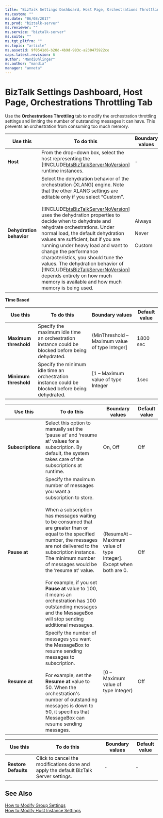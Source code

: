 ```yaml
---
title: "BizTalk Settings Dashboard, Host Page, Orchestrations Throttling Tab | Microsoft Docs"
ms.custom: ""
ms.date: "06/08/2017"
ms.prod: "biztalk-server"
ms.reviewer: ""
ms.service: "biztalk-server"
ms.suite: ""
ms.tgt_pltfrm: ""
ms.topic: "article"
ms.assetid: 9f0541d6-b20d-4b9d-983c-a230475922ce
caps.latest.revision: 6
author: "MandiOhlinger"
ms.author: "mandia"
manager: "anneta"
---
```

# BizTalk Settings Dashboard, Host Page, Orchestrations Throttling Tab
Use the **Orchestrations Throttling** tab to modify the orchestration throttling settings and limiting the number of outstanding messages it can have. This prevents an orchestration from consuming too much memory.  
  
|Use this|To do this|Boundary values|Default value|  
|--------------|----------------|---------------------|-------------------|  
|**Host**|From the drop-down box, select the host representing the [!INCLUDE[btsBizTalkServerNoVersion](../includes/btsbiztalkservernoversion-md.md)] runtime instances.|-|-|  
|**Dehydration behavior**|Select the dehydration behavior of the orchestration (XLANG) engine. Note that the other XLANG settings are editable only if you select “Custom”.<br /><br /> [!INCLUDE[btsBizTalkServerNoVersion](../includes/btsbiztalkservernoversion-md.md)] uses the dehydration properties to decide when to dehydrate and rehydrate orchestrations. Under normal load, the default dehydration values are sufficient, but if you are running under heavy load and want to change the performance characteristics, you should tune the values. The dehydration behavior of [!INCLUDE[btsBizTalkServerNoVersion](../includes/btsbiztalkservernoversion-md.md)] depends entirely on how much memory is available and how much memory is being used.|Always<br /><br /> Never<br /><br /> Custom|Custom|  
  
 **Time Based**  
  
|Use this|To do this|Boundary values|Default value|  
|--------------|----------------|---------------------|-------------------|  
|**Maximum threshold**|Specify the maximum idle time an orchestration instance could be blocked before being dehydrated.|(MinThreshold – Maximum value of type Integer]|1800 sec|  
|**Minimum threshold**|Specify the minimum idle time an orchestration instance could be blocked before being dehydrated.|[1 – Maximum value of type Integer|1sec|  
  
|Use this|To do this|Boundary values|Default value|  
|--------------|----------------|---------------------|-------------------|  
|**Subscriptions**|Select this option to manually set the ‘pause at’ and ‘resume at’ values for a subscription. By default, the system takes care of the subscriptions at runtime.|On, Off|Off|  
|**Pause at**|Specify the maximum number of messages you want a subscription to store.<br /><br /> When a subscription has messages waiting to be consumed that are greater than or equal to the specified number, the messages are not delivered to the subscription instance. The minimum number of messages would be the ‘resume at’ value.<br /><br /> For example, if you set **Pause at** value to 100, it means an orchestration has 100 outstanding messages and the MessageBox will stop sending additional messages.|(ResumeAt – Maximum value of type Integer]. Except when both are 0.|Off|  
|**Resume at**|Specify the number of messages you want the MessageBox to resume sending messages to subscription.<br /><br /> For example, set the **Resume at** value to 50. When the orchestration's number of outstanding messages is down to 50, it specifies that MessageBox can resume sending messages.|[0 – Maximum value of type Integer)|Off|  
  
|Use this|To do this|Boundary values|Default value|  
|--------------|----------------|---------------------|-------------------|  
|**Restore Defaults**|Click to cancel the modifications done and apply the default BizTalk Server settings.|-|-|  
  
## See Also  
 [How to Modify Group Settings](../core/how-to-modify-group-settings.md)   
 [How to Modify Host Instance Settings](../core/how-to-modify-host-instance-settings.md)